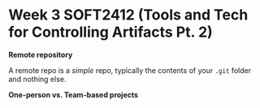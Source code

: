 # Week 3 SOFT2412 (Tools and Tech for Controlling Artifacts Pt. 2)

**Remote repository**

A remote repo is a _simple_ repo, typically the contents of your `.git` folder and nothing else.

**One-person vs. Team-based projects**






